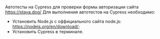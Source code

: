 Автотесты на Cypress для проверки формы авторизации сайта https://staya.dog/
Для выполнения автотестов на Cypress необходимо:
- Установить Node.js с оффициального сайта node.js: https://nodejs.org/en/download/;
- Установить Cypress в терминале.
